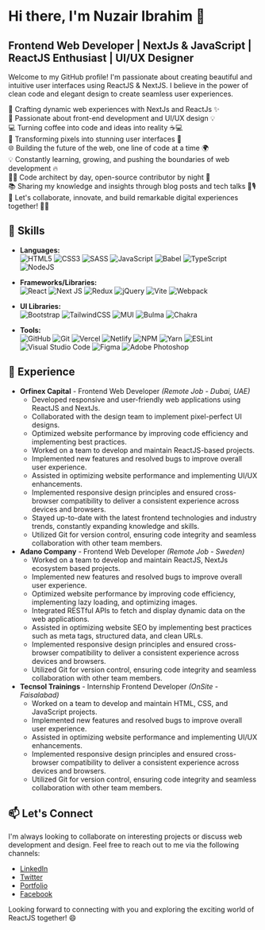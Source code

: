 # Hi there, I'm Nuzair Ibrahim 👋

## Frontend Web Developer | NextJs & JavaScript | ReactJS Enthusiast | UI/UX Designer

Welcome to my GitHub profile! I'm passionate about creating beautiful and intuitive user interfaces using ReactJS & NextJS. I believe in the power of clean code and elegant design to create seamless user experiences.  

🚀 Crafting dynamic web experiences with NextJs and ReactJs ✨  
🌟 Passionate about front-end development and UI/UX design 💡  
💻 Turning coffee into code and ideas into reality ☕️💻  
🎨 Transforming pixels into stunning user interfaces 🎉  
🌐 Building the future of the web, one line of code at a time 🌍  
💡 Constantly learning, growing, and pushing the boundaries of web development 🔥  
👨‍💻 Code architect by day, open-source contributor by night 🌙  
📚 Sharing my knowledge and insights through blog posts and tech talks 📝🎙  
💪 Let's collaborate, innovate, and build remarkable digital experiences together! 🤝✨  

## 🚀 Skills

- **Languages:**  
  ![HTML5](https://img.shields.io/badge/html5-%23E34F26.svg?style=for-the-badge&logo=html5&logoColor=white)
  ![CSS3](https://img.shields.io/badge/css3-%231572B6.svg?style=for-the-badge&logo=css3&logoColor=white)
  ![SASS](https://img.shields.io/badge/SASS-hotpink.svg?style=for-the-badge&logo=SASS&logoColor=white)
  ![JavaScript](https://img.shields.io/badge/javascript-%23323330.svg?style=for-the-badge&logo=javascript&logoColor=%23F7DF1E)
  ![Babel](https://img.shields.io/badge/Babel-F9DC3e?style=for-the-badge&logo=babel&logoColor=black)
  ![TypeScript](https://img.shields.io/badge/typescript-%23007ACC.svg?style=for-the-badge&logo=typescript&logoColor=white)
  ![NodeJS](https://img.shields.io/badge/node.js-6DA55F?style=for-the-badge&logo=node.js&logoColor=white)

- **Frameworks/Libraries:**  
  ![React](https://img.shields.io/badge/react-%2320232a.svg?style=for-the-badge&logo=react&logoColor=%2361DAFB)
  ![Next JS](https://img.shields.io/badge/Next-black?style=for-the-badge&logo=next.js&logoColor=white)
  ![Redux](https://img.shields.io/badge/redux-%23593d88.svg?style=for-the-badge&logo=redux&logoColor=white)
  ![jQuery](https://img.shields.io/badge/jquery-%230769AD.svg?style=for-the-badge&logo=jquery&logoColor=white)
  ![Vite](https://img.shields.io/badge/vite-%23646CFF.svg?style=for-the-badge&logo=vite&logoColor=white)
  ![Webpack](https://img.shields.io/badge/webpack-%238DD6F9.svg?style=for-the-badge&logo=webpack&logoColor=black)

- **UI Libraries:**  
  ![Bootstrap](https://img.shields.io/badge/bootstrap-%238511FA.svg?style=for-the-badge&logo=bootstrap&logoColor=white)
  ![TailwindCSS](https://img.shields.io/badge/tailwindcss-%2338B2AC.svg?style=for-the-badge&logo=tailwind-css&logoColor=white)
  ![MUI](https://img.shields.io/badge/MUI-%230081CB.svg?style=for-the-badge&logo=mui&logoColor=white)
  ![Bulma](https://img.shields.io/badge/bulma-00D0B1?style=for-the-badge&logo=bulma&logoColor=white)
  ![Chakra](https://img.shields.io/badge/chakra-%234ED1C5.svg?style=for-the-badge&logo=chakraui&logoColor=white)

- **Tools:**  
  ![GitHub](https://img.shields.io/badge/github-%23121011.svg?style=for-the-badge&logo=github&logoColor=white)
  ![Git](https://img.shields.io/badge/git-%23F05033.svg?style=for-the-badge&logo=git&logoColor=white)
  ![Vercel](https://img.shields.io/badge/vercel-%23000000.svg?style=for-the-badge&logo=vercel&logoColor=white)
  ![Netlify](https://img.shields.io/badge/netlify-%23000000.svg?style=for-the-badge&logo=netlify&logoColor=#00C7B7)
  ![NPM](https://img.shields.io/badge/NPM-%23CB3837.svg?style=for-the-badge&logo=npm&logoColor=white)
  ![Yarn](https://img.shields.io/badge/yarn-%232C8EBB.svg?style=for-the-badge&logo=yarn&logoColor=white)
  ![ESLint](https://img.shields.io/badge/ESLint-4B3263?style=for-the-badge&logo=eslint&logoColor=white)
  ![Visual Studio Code](https://img.shields.io/badge/Visual%20Studio%20Code-0078d7.svg?style=for-the-badge&logo=visual-studio-code&logoColor=white)
  ![Figma](https://img.shields.io/badge/figma-%23F24E1E.svg?style=for-the-badge&logo=figma&logoColor=white)
  ![Adobe Photoshop](https://img.shields.io/badge/adobe%20photoshop-%2331A8FF.svg?style=for-the-badge&logo=adobe%20photoshop&logoColor=white)

## 💼 Experience

- **Orfinex Capital** - Frontend Web Developer *(Remote Job - Dubai, UAE)*  
  - Developed responsive and user-friendly web applications using ReactJS and NextJs.
  - Collaborated with the design team to implement pixel-perfect UI designs.
  - Optimized website performance by improving code efficiency and implementing best practices.
  - Worked on a team to develop and maintain ReactJS-based projects.
  - Implemented new features and resolved bugs to improve overall user experience.
  - Assisted in optimizing website performance and implementing UI/UX enhancements.
  - Implemented responsive design principles and ensured cross-browser compatibility to deliver a consistent experience across devices and browsers.
  - Stayed up-to-date with the latest frontend technologies and industry trends, constantly expanding knowledge and skills.
  - Utilized Git for version control, ensuring code integrity and seamless collaboration with other team members.
- **Adano Company** - Frontend Web Developer *(Remote Job - Sweden)*  
  - Worked on a team to develop and maintain ReactJS, NextJs ecosystem based projects.
  - Implemented new features and resolved bugs to improve overall user experience.
  - Optimized website performance by improving code efficiency, implementing lazy loading, and optimizing images.
  - Integrated RESTful APIs to fetch and display dynamic data on the web applications.
  - Assisted in optimizing website SEO by implementing best practices such as meta tags, structured data, and clean URLs.
  - Implemented responsive design principles and ensured cross-browser compatibility to deliver a consistent experience across devices and browsers.
  - Utilized Git for version control, ensuring code integrity and seamless collaboration with other team members.
- **Tecnsol Trainings** - Internship Frontend Developer *(OnSite - Faisalabad)*  
  - Worked on a team to develop and maintain HTML, CSS, and JavaScript projects.
  - Implemented new features and resolved bugs to improve overall user experience.
  - Assisted in optimizing website performance and implementing UI/UX enhancements.
  - Implemented responsive design principles and ensured cross-browser compatibility to deliver a consistent experience across devices and browsers.
  - Utilized Git for version control, ensuring code integrity and seamless collaboration with other team members.

## 📫 Let's Connect

I'm always looking to collaborate on interesting projects or discuss web development and design. Feel free to reach out to me via the following channels:

- [LinkedIn](https://www.linkedin.com/in/nuzair-ib/)
- [Twitter](https://twitter.com/Nuzair_)
- [Portfolio](https://nuzair.netlify.app)
- [Facebook](https://facebook.com)

Looking forward to connecting with you and exploring the exciting world of ReactJS together! 😄
